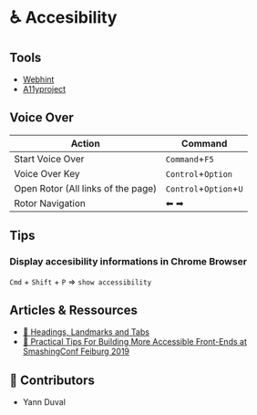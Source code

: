 # ♿️ Accesibility

## Tools

- [Webhint](https://webhint.io/)
- [A11yproject](https://a11yproject.com/)

## Voice Over

| Action | Command |
| --- | --- |
| Start Voice Over | `Command`+`F5` |
| Voice Over Key  | `Control`+`Option` |
| Open Rotor (All links of the page)| `Control`+`Option`+`U` |
| Rotor Navigation| ⬅ ➡ |


## Tips

### Display accesibility informations in **Chrome Browser**

`Cmd` + `Shift` + `P` => `show accessibility`

## Articles & Ressources

- [🎥 Headings, Landmarks and Tabs](https://youtu.be/HE2R86EZPMA)
- [🎥 Practical Tips For Building More Accessible Front-Ends at SmashingConf Feiburg 2019](https://vimeo.com/362155651)

## 🙌 Contributors 

- Yann Duval

